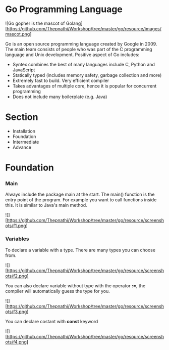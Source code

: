 # Go Programming Language

![Go gopher is the mascot of Golang][https://github.com/Thepnathi/Workshop/tree/master/go/resource/images/mascot.png]

Go is an open source programming language created by Google in 2009. The main team consists of people who was part of the C programming language and Unix development. Positive aspect of Go includes:

* Syntex combines the best of many languages include C, Python and JavaScript
* Statically typed (includes memory safety, garbage collection and more)
* Extremely fast to build. Very efficient compiler
* Takes advantages of multiple core, hence it is popular for concurrent programming
* Does not include many boilerplate (e.g. Java)

# Section 

* Installation
* Foundation
* Intermediate 
* Advance

# Foundation

### Main

Always include the package main at the start. The main() function is the entry point of the program. For example you want to call functions inside this. It is similar to Java's main method. 

![][https://github.com/Thepnathi/Workshop/tree/master/go/resource/screenshots/f1.png]

### Variables 

To declare a variable with a type. There are many types you can choose from.

![][https://github.com/Thepnathi/Workshop/tree/master/go/resource/screenshots/f2.png]

You can also declare variable without type with the operator __:=__, the compiler will automatically guess the type for you.

![][https://github.com/Thepnathi/Workshop/tree/master/go/resource/screenshots/f3.png]

You can declare costant with **const** keyword

![][https://github.com/Thepnathi/Workshop/tree/master/go/resource/screenshots/f4.png]


